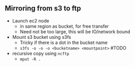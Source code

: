 <!-- njnmdoc: title="Linux Notes"  -->


## Mirroring from s3 to ftp

  * Launch ec2 node 
      * in same region as bucket, for free transfer
      * Need not be too large, this will be IO/network bound
  * Mount s3 bucket using s3fs
      * Tricky if there is a dot in the bucket name
      * `s3fs -o -o -o <bucketname> <mountpoint>` #TODO
  * recursive copy using `ncftp`
      * `mput -R .`
